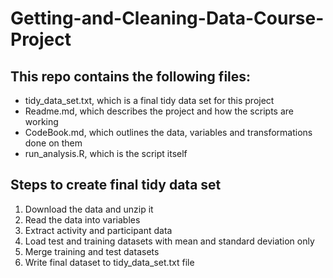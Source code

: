 # Getting-and-Cleaning-Data-Course-Project

## This repo contains the following files:

* tidy_data_set.txt, which is a final tidy data set for this project
* Readme.md, which describes the project and how the scripts are working
* CodeBook.md, which outlines the data, variables and transformations done on them
* run_analysis.R, which is the script itself

## Steps to create final tidy data set

1. Download the data and unzip it
2. Read the data into variables
3. Extract activity and participant data
4. Load test and training datasets with mean and standard deviation only
5. Merge training and test datasets
6. Write final dataset to tidy_data_set.txt file
